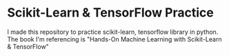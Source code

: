 # Scikit-Learn & TensorFlow Practice

I made this repository to practice scikit-learn, tensorflow library in python.
The book I'm referencing is "Hands-On Machine Learning with Scikit-Learn & TensorFlow"

